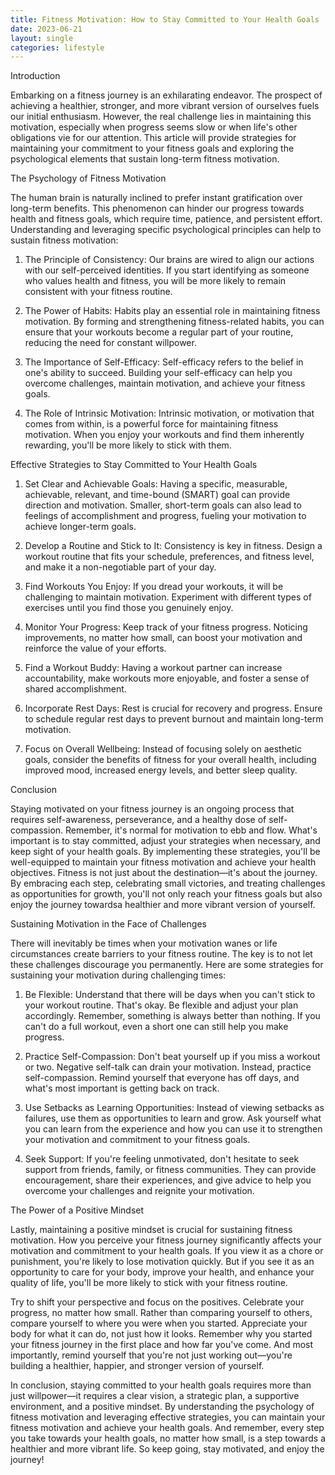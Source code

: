 ```yaml
---
title: Fitness Motivation: How to Stay Committed to Your Health Goals
date: 2023-06-21
layout: single
categories: lifestyle
---
```

Introduction

Embarking on a fitness journey is an exhilarating endeavor. The prospect of achieving a healthier, stronger, and more vibrant version of ourselves fuels our initial enthusiasm. However, the real challenge lies in maintaining this motivation, especially when progress seems slow or when life's other obligations vie for our attention. This article will provide strategies for maintaining your commitment to your fitness goals and exploring the psychological elements that sustain long-term fitness motivation.

The Psychology of Fitness Motivation

The human brain is naturally inclined to prefer instant gratification over long-term benefits. This phenomenon can hinder our progress towards health and fitness goals, which require time, patience, and persistent effort. Understanding and leveraging specific psychological principles can help to sustain fitness motivation:

1. The Principle of Consistency: Our brains are wired to align our actions with our self-perceived identities. If you start identifying as someone who values health and fitness, you will be more likely to remain consistent with your fitness routine.

2. The Power of Habits: Habits play an essential role in maintaining fitness motivation. By forming and strengthening fitness-related habits, you can ensure that your workouts become a regular part of your routine, reducing the need for constant willpower.

3. The Importance of Self-Efficacy: Self-efficacy refers to the belief in one's ability to succeed. Building your self-efficacy can help you overcome challenges, maintain motivation, and achieve your fitness goals.

4. The Role of Intrinsic Motivation: Intrinsic motivation, or motivation that comes from within, is a powerful force for maintaining fitness motivation. When you enjoy your workouts and find them inherently rewarding, you'll be more likely to stick with them.

Effective Strategies to Stay Committed to Your Health Goals

1. Set Clear and Achievable Goals: Having a specific, measurable, achievable, relevant, and time-bound (SMART) goal can provide direction and motivation. Smaller, short-term goals can also lead to feelings of accomplishment and progress, fueling your motivation to achieve longer-term goals.

2. Develop a Routine and Stick to It: Consistency is key in fitness. Design a workout routine that fits your schedule, preferences, and fitness level, and make it a non-negotiable part of your day.

3. Find Workouts You Enjoy: If you dread your workouts, it will be challenging to maintain motivation. Experiment with different types of exercises until you find those you genuinely enjoy.

4. Monitor Your Progress: Keep track of your fitness progress. Noticing improvements, no matter how small, can boost your motivation and reinforce the value of your efforts.

5. Find a Workout Buddy: Having a workout partner can increase accountability, make workouts more enjoyable, and foster a sense of shared accomplishment.

6. Incorporate Rest Days: Rest is crucial for recovery and progress. Ensure to schedule regular rest days to prevent burnout and maintain long-term motivation.

7. Focus on Overall Wellbeing: Instead of focusing solely on aesthetic goals, consider the benefits of fitness for your overall health, including improved mood, increased energy levels, and better sleep quality.

Conclusion

Staying motivated on your fitness journey is an ongoing process that requires self-awareness, perseverance, and a healthy dose of self-compassion. Remember, it's normal for motivation to ebb and flow. What's important is to stay committed, adjust your strategies when necessary, and keep sight of your health goals. By implementing these strategies, you'll be well-equipped to maintain your fitness motivation and achieve your health objectives. Fitness is not just about the destination—it's about the journey. By embracing each step, celebrating small victories, and treating challenges as opportunities for growth, you'll not only reach your fitness goals but also enjoy the journey towardsa healthier and more vibrant version of yourself.

Sustaining Motivation in the Face of Challenges

There will inevitably be times when your motivation wanes or life circumstances create barriers to your fitness routine. The key is to not let these challenges discourage you permanently. Here are some strategies for sustaining your motivation during challenging times:

1. Be Flexible: Understand that there will be days when you can't stick to your workout routine. That's okay. Be flexible and adjust your plan accordingly. Remember, something is always better than nothing. If you can't do a full workout, even a short one can still help you make progress.

2. Practice Self-Compassion: Don't beat yourself up if you miss a workout or two. Negative self-talk can drain your motivation. Instead, practice self-compassion. Remind yourself that everyone has off days, and what's most important is getting back on track.

3. Use Setbacks as Learning Opportunities: Instead of viewing setbacks as failures, use them as opportunities to learn and grow. Ask yourself what you can learn from the experience and how you can use it to strengthen your motivation and commitment to your fitness goals.

4. Seek Support: If you're feeling unmotivated, don't hesitate to seek support from friends, family, or fitness communities. They can provide encouragement, share their experiences, and give advice to help you overcome your challenges and reignite your motivation.

The Power of a Positive Mindset

Lastly, maintaining a positive mindset is crucial for sustaining fitness motivation. How you perceive your fitness journey significantly affects your motivation and commitment to your health goals. If you view it as a chore or punishment, you're likely to lose motivation quickly. But if you see it as an opportunity to care for your body, improve your health, and enhance your quality of life, you'll be more likely to stick with your fitness routine.

Try to shift your perspective and focus on the positives. Celebrate your progress, no matter how small. Rather than comparing yourself to others, compare yourself to where you were when you started. Appreciate your body for what it can do, not just how it looks. Remember why you started your fitness journey in the first place and how far you've come. And most importantly, remind yourself that you're not just working out—you're building a healthier, happier, and stronger version of yourself.

In conclusion, staying committed to your health goals requires more than just willpower—it requires a clear vision, a strategic plan, a supportive environment, and a positive mindset. By understanding the psychology of fitness motivation and leveraging effective strategies, you can maintain your fitness motivation and achieve your health goals. And remember, every step you take towards your health goals, no matter how small, is a step towards a healthier and more vibrant life. So keep going, stay motivated, and enjoy the journey!